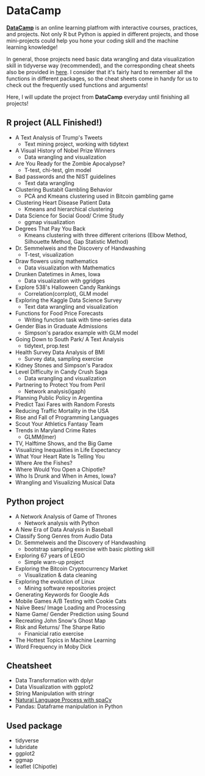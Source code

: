 # DataCamp #

[**DataCamp**](https://www.datacamp.com) is an online learning platfrom with interactive courses, practices, and projects. Not only R but Python is appied in different projects, and those mini-projects could help you hone your coding skill and the machine learning knowledge!

In general, those projects need basic data wrangling and data visualization skill in tidyverse way (recommended), and the corresponding cheat sheets also be provided in [here](https://github.com/jusliu9547/DataCamp/tree/master/Cheatsheet). I consider that it's fairly hard to remember all the functions in different packages, so the cheat sheets come in handy for us to check out the frequently used functions and arguments!

Here, I will update the project from **DataCamp** everyday until finishing all projects! 

## R project (ALL Finished!) ##

* A Text Analysis of Trump's Tweets
	- Text mining project, working with tidytext
* A Visual History of Nobel Prize Winners
	- Data wrangling and visualization
* Are You Ready for the Zombie Apocalypse?
	- T-test, chi-test, glm model
* Bad passwords and the NIST guidelines
	- Text data wrangling
* Clustering Bustabit Gambling Behavior
	- PCA and Kmeans clustering used in Bitcoin gambling game
* Clustering Heart Disease Patient Data
	- Kmeans and hierarchical clustering
* Data Science for Social Good/ Crime Study 
	- ggmap visualization
* Degrees That Pay You Back
	- Kmeans clustering with three different criterions (Elbow Method, Silhouette Method, Gap Statistic Method)
* Dr. Semmelweis and the Discovery of Handwashing
	- T-test, visualization
* Draw flowers using mathematics
	- Data visualization with Mathematics
* Drunken Datetimes in Ames, Iowa
	- Data visualization with ggridges
* Explore 538's Halloween Candy Rankings
	- Correlation(corrplot), GLM model
* Exploring the Kaggle Data Science Survey
	- Text data wrangling and visualization
* Functions for Food Price Forecasts
	- Writing function task with time-series data
* Gender Bias in Graduate Admissions
	- Simpson's paradox example with GLM model
* Going Down to South Park/ A Text Analysis
	- tidytext, prop.test
* Health Survey Data Analysis of BMI
	- Survey data, sampling exercise
* Kidney Stones and Simpson's Paradox
* Level Difficulty in Candy Crush Saga
	- Data wrangling and visualization
* Partnering to Protect You from Peril
	- Network analysis(igaph)
* Planning Public Policy in Argentina
* Predict Taxi Fares with Random Forests
* Reducing Traffic Mortality in the USA
* Rise and Fall of Programming Languages
* Scout Your Athletics Fantasy Team
* Trends in Maryland Crime Rates
	- GLMM(lmer)
* TV, Halftime Shows, and the Big Game
* Visualizing Inequalities in Life Expectancy
* What Your Heart Rate Is Telling You
* Where Are the Fishes?
* Where Would You Open a Chipotle?
* Who Is Drunk and When in Ames, Iowa?
* Wrangling and Visualizing Musical Data

## Python project ##

* A Network Analysis of Game of Thrones
	- Network analysis with Python
* A New Era of Data Analysis in Baseball
* Classify Song Genres from Audio Data
* Dr. Semmelweis and the Discovery of Handwashing
	- bootstrap sampling exercise with basic plotting skill
* Exploring 67 years of LEGO
	- Simple warn-up project
* Exploring the Bitcoin Cryptocurrency Market
	- Visualization & data cleaning
* Exploring the evolution of Linux
	- Mining software repositories project
* Generating Keywords for Google Ads
* Mobile Games A/B Testing with Cookie Cats
* Naïve Bees/ Image Loading and Processing
* Name Game/ Gender Prediction using Sound
* Recreating John Snow's Ghost Map
* Risk and Returns/ The Sharpe Ratio
	- Finanicial ratio exercise
* The Hottest Topics in Machine Learning
* Word Frequency in Moby Dick

## Cheatsheet ##

* Data Transformation with dplyr
* Data Visualization with ggplot2
* String Manipulation with stringr
* [Natural Language Process with spaCy](https://www.datacamp.com/community/blog/spacy-cheatsheet)
* Pandas: Dataframe manipulation in Python

## Used package

* tidyverse
* lubridate
* ggplot2
* ggmap
* leaflet (Chipotle)
